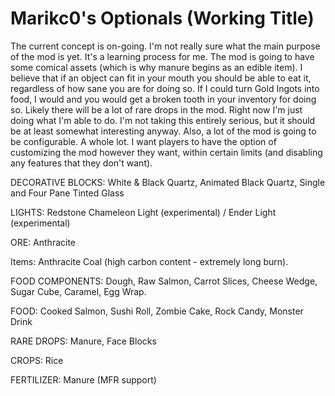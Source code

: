 Marikc0's Optionals (Working Title)
===========

The current concept is on-going. I'm not really sure what the main purpose of the mod is yet. It's a learning process for me. The mod is going to have some comical assets (which is why manure begins as an edible item). I believe that if an object can fit in your mouth you should be able to eat it, regardless of how sane you are for doing so. If I could turn Gold Ingots into food, I would and you would get a broken tooth in your inventory for doing so. Likely there will be a lot of rare drops in the mod. Right now I'm just doing what I'm able to do. I'm not taking this entirely serious, but it should be at least somewhat interesting anyway. Also, a lot of the mod is going to be configurable. A whole lot. I want players to have the option of customizing the mod however they want, within certain limits (and disabling any features that they don't want).


DECORATIVE BLOCKS: White & Black Quartz, Animated Black Quartz, Single and Four Pane Tinted Glass


LIGHTS: Redstone Chameleon Light (experimental) / Ender Light (experimental)


ORE: Anthracite

Items: Anthracite Coal (high carbon content - extremely long burn).


FOOD COMPONENTS: Dough, Raw Salmon, Carrot Slices, Cheese Wedge, Sugar Cube, Caramel, Egg Wrap.


FOOD: Cooked Salmon, Sushi Roll, Zombie Cake, Rock Candy, Monster Drink


RARE DROPS: Manure, Face Blocks


CROPS: Rice


FERTILIZER: Manure (MFR support)
